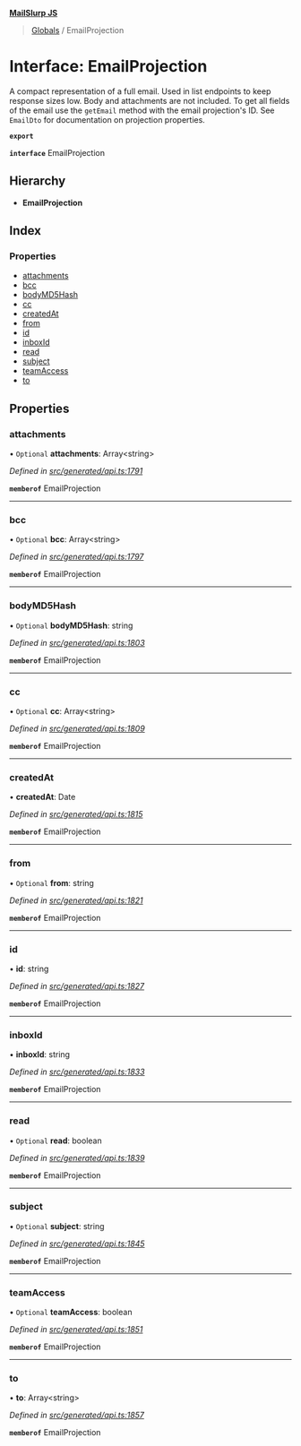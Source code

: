 **[MailSlurp JS](../README.md)**

> [Globals](../README.md) / EmailProjection

# Interface: EmailProjection

A compact representation of a full email. Used in list endpoints to keep response sizes low. Body and attachments are not included. To get all fields of the email use the `getEmail` method with the email projection's ID. See `EmailDto` for documentation on projection properties.

**`export`** 

**`interface`** EmailProjection

## Hierarchy

* **EmailProjection**

## Index

### Properties

* [attachments](emailprojection.md#attachments)
* [bcc](emailprojection.md#bcc)
* [bodyMD5Hash](emailprojection.md#bodymd5hash)
* [cc](emailprojection.md#cc)
* [createdAt](emailprojection.md#createdat)
* [from](emailprojection.md#from)
* [id](emailprojection.md#id)
* [inboxId](emailprojection.md#inboxid)
* [read](emailprojection.md#read)
* [subject](emailprojection.md#subject)
* [teamAccess](emailprojection.md#teamaccess)
* [to](emailprojection.md#to)

## Properties

### attachments

• `Optional` **attachments**: Array\<string>

*Defined in [src/generated/api.ts:1791](https://github.com/mailslurp/mailslurp-client/blob/24bff2e/src/generated/api.ts#L1791)*

**`memberof`** EmailProjection

___

### bcc

• `Optional` **bcc**: Array\<string>

*Defined in [src/generated/api.ts:1797](https://github.com/mailslurp/mailslurp-client/blob/24bff2e/src/generated/api.ts#L1797)*

**`memberof`** EmailProjection

___

### bodyMD5Hash

• `Optional` **bodyMD5Hash**: string

*Defined in [src/generated/api.ts:1803](https://github.com/mailslurp/mailslurp-client/blob/24bff2e/src/generated/api.ts#L1803)*

**`memberof`** EmailProjection

___

### cc

• `Optional` **cc**: Array\<string>

*Defined in [src/generated/api.ts:1809](https://github.com/mailslurp/mailslurp-client/blob/24bff2e/src/generated/api.ts#L1809)*

**`memberof`** EmailProjection

___

### createdAt

•  **createdAt**: Date

*Defined in [src/generated/api.ts:1815](https://github.com/mailslurp/mailslurp-client/blob/24bff2e/src/generated/api.ts#L1815)*

**`memberof`** EmailProjection

___

### from

• `Optional` **from**: string

*Defined in [src/generated/api.ts:1821](https://github.com/mailslurp/mailslurp-client/blob/24bff2e/src/generated/api.ts#L1821)*

**`memberof`** EmailProjection

___

### id

•  **id**: string

*Defined in [src/generated/api.ts:1827](https://github.com/mailslurp/mailslurp-client/blob/24bff2e/src/generated/api.ts#L1827)*

**`memberof`** EmailProjection

___

### inboxId

•  **inboxId**: string

*Defined in [src/generated/api.ts:1833](https://github.com/mailslurp/mailslurp-client/blob/24bff2e/src/generated/api.ts#L1833)*

**`memberof`** EmailProjection

___

### read

• `Optional` **read**: boolean

*Defined in [src/generated/api.ts:1839](https://github.com/mailslurp/mailslurp-client/blob/24bff2e/src/generated/api.ts#L1839)*

**`memberof`** EmailProjection

___

### subject

• `Optional` **subject**: string

*Defined in [src/generated/api.ts:1845](https://github.com/mailslurp/mailslurp-client/blob/24bff2e/src/generated/api.ts#L1845)*

**`memberof`** EmailProjection

___

### teamAccess

• `Optional` **teamAccess**: boolean

*Defined in [src/generated/api.ts:1851](https://github.com/mailslurp/mailslurp-client/blob/24bff2e/src/generated/api.ts#L1851)*

**`memberof`** EmailProjection

___

### to

•  **to**: Array\<string>

*Defined in [src/generated/api.ts:1857](https://github.com/mailslurp/mailslurp-client/blob/24bff2e/src/generated/api.ts#L1857)*

**`memberof`** EmailProjection

